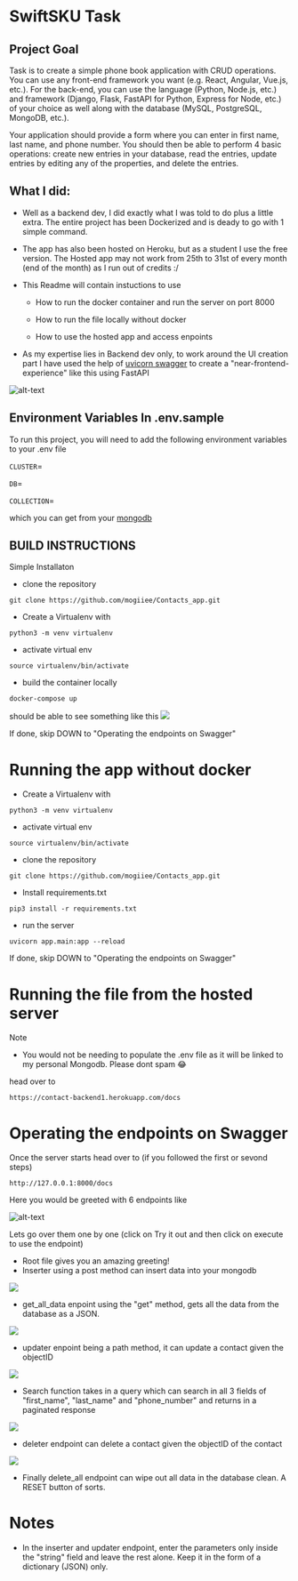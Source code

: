 # SwiftSKU Task

## Project Goal
Task is to create a simple phone book application with CRUD operations. You can use any front-end framework you want (e.g. React, Angular, Vue.js, etc.). For the back-end, you can use the language (Python, Node.js, etc.) and framework (Django, Flask, FastAPI for Python, Express for Node, etc.) of your choice as well along with the database (MySQL, PostgreSQL, MongoDB, etc.).

Your application should provide a form where you can enter in first name, last name, and phone number. You should then be able to perform 4 basic operations: create new entries in your database, read the entries, update entries by editing any of the properties, and delete the entries. 

## What I did:
- Well as a backend dev, I did exactly what I was told to do plus a little extra. The entire project has been Dockerized and is deady to go with 1 simple command.
- The app has also been hosted on Heroku, but as a student I use the free version. The Hosted app may not work from 25th to 31st of every month (end of the month) as I run out of credits :/
- This Readme will contain instuctions to use
    - How to run the docker container and run the server on port 8000

    - How to run the file locally without docker

    - How to use the hosted app and access enpoints

- As my expertise lies in Backend dev only, to work around the UI creation part I have used the help of [uvicorn swagger](https://www.uvicorn.org/) to create a "near-frontend-experience" like this using FastAPI

![alt-text](https://cdn.discordapp.com/attachments/991052554802712586/991225629301297162/Screenshot_2022-06-28_at_11.46.38_AM.png)

## Environment Variables In .env.sample

To run this project, you will need to add the following environment variables to your .env file

`CLUSTER`=

`DB`=

`COLLECTION`=

which you can get from your [mongodb](mongodb.com)

## BUILD INSTRUCTIONS

Simple Installaton

- clone the repository
```
git clone https://github.com/mogiiee/Contacts_app.git
``` 

- Create a Virtualenv with 
```
python3 -m venv virtualenv
```
- activate virtual env 

```
source virtualenv/bin/activate
```


- build the container locally
```
docker-compose up
```

should be able to see something like this
![](https://cdn.discordapp.com/attachments/991052554802712586/991229146376183848/Screenshot_2022-06-28_at_12.00.35_PM.png)

If done, skip DOWN to "Operating the endpoints on Swagger"
# Running the app without docker

- Create a Virtualenv with 
```
python3 -m venv virtualenv
```
- activate virtual env 

```
source virtualenv/bin/activate
```

- clone the repository
```
git clone https://github.com/mogiiee/Contacts_app.git
``` 
- Install requirements.txt

```
pip3 install -r requirements.txt
```
- run the server

```
uvicorn app.main:app --reload
```
If done, skip DOWN to "Operating the endpoints on Swagger"
# Running the file from the hosted server
Note
- You would not be needing to populate the .env file as it will be linked to my personal Mongodb. Please dont spam 😂

head over to 

```
https://contact-backend1.herokuapp.com/docs

```


# Operating the endpoints on Swagger

Once the server starts head over to (if you followed the first or sevond steps)

```
http://127.0.0.1:8000/docs
```
Here you would be greeted with 6 endpoints like 

![alt-text](https://cdn.discordapp.com/attachments/991052554802712586/991225629301297162/Screenshot_2022-06-28_at_11.46.38_AM.png)

Lets go over them one by one (click on Try it out and then click on execute to use the endpoint)

 - Root file gives you an amazing greeting!
 - Inserter using a post method can insert data into your mongodb 

 ![](https://cdn.discordapp.com/attachments/980468845519175743/991049725077758022/Screenshot_2022-06-28_at_12.07.40_AM.png)

 - get_all_data enpoint using the "get" method, gets all the data from the database as a JSON.

 ![](https://cdn.discordapp.com/attachments/980468845519175743/991050005282455562/Screenshot_2022-06-28_at_12.08.47_AM.png)
 
 - updater enpoint being a path method, it can update a contact given the objectID 

 ![](https://cdn.discordapp.com/attachments/980468845519175743/991050821569491015/Screenshot_2022-06-28_at_12.12.01_AM.png)

 - Search function takes in a query which can search in all 3 fields of "first_name", "last_name" and "phone_number" and returns in a paginated response

 ![](https://cdn.discordapp.com/attachments/991052554802712586/991227669830185000/Screenshot_2022-06-28_at_11.54.39_AM.png)

 - deleter endpoint can delete a contact given the objectID of the contact 

 ![](https://cdn.discordapp.com/attachments/980468845519175743/991051237988397126/Screenshot_2022-06-28_at_12.13.41_AM.png)

 - Finally delete_all endpoint can wipe out all data in the database clean. A RESET button of sorts.

# Notes
- In the inserter and updater endpoint, enter the parameters only inside the "string" field and leave the rest alone. Keep it in the form of a dictionary (JSON) only.
